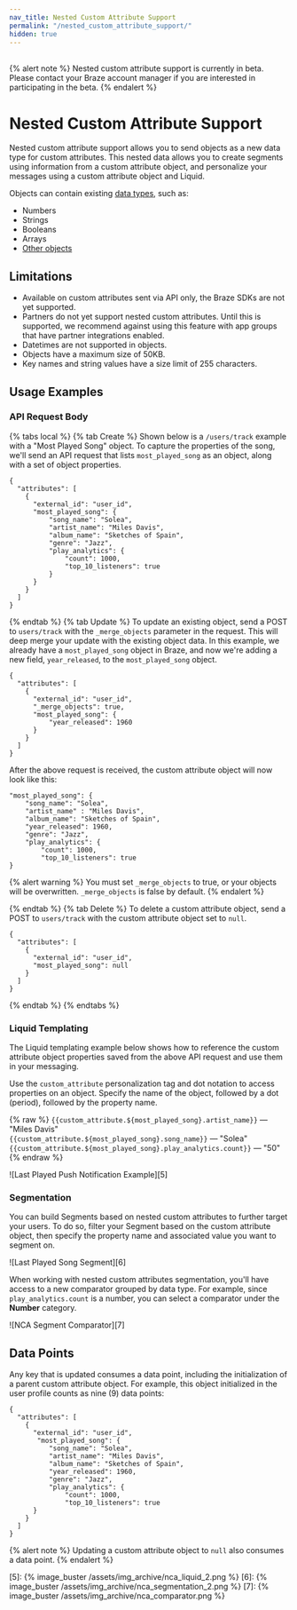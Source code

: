 ```yaml
---
nav_title: Nested Custom Attribute Support
permalink: "/nested_custom_attribute_support/"
hidden: true
---
```

<br>
{% alert note %}
Nested custom attribute support is currently in beta. Please contact your Braze account manager if you are interested in participating in the beta.
{% endalert %}

# Nested Custom Attribute Support

Nested custom attribute support allows you to send objects as a new data type for custom attributes. This nested data allows you to create segments using information from a custom attribute object, and personalize your messages using a custom attribute object and Liquid.

Objects can contain existing [data types][1], such as:

- Numbers
- Strings
- Booleans
- Arrays
- [Other objects]({{site.baseurl}}/array_of_objects/)

## Limitations

- Available on custom attributes sent via API only, the Braze SDKs are not yet supported.
- Partners do not yet support nested custom attributes. Until this is supported, we recommend against using this feature with app groups that have partner integrations enabled.
- Datetimes are not supported in objects.
- Objects have a maximum size of 50KB.
- Key names and string values have a size limit of 255 characters.

## Usage Examples

### API Request Body

{% tabs local %}
{% tab Create %}
Shown below is a `/users/track` example with a "Most Played Song" object. To capture the properties of the song, we'll send an API request that lists `most_played_song` as an object, along with a set of object properties.

```
{
  "attributes": [
    {
      "external_id": "user_id",
      "most_played_song": {
          "song_name": "Solea",
          "artist_name": "Miles Davis",
          "album_name": "Sketches of Spain",
          "genre": "Jazz",
          "play_analytics": {
              "count": 1000,
              "top_10_listeners": true
          }
      }
    }
  ]
}
```

{% endtab %}
{% tab Update %}
To update an existing object, send a POST to `users/track` with the `_merge_objects` parameter in the request. This will deep merge your update with the existing object data. In this example, we already have a `most_played_song` object in Braze, and now we're adding a new field, `year_released`, to the `most_played_song` object.

```
{
  "attributes": [
    {
      "external_id": "user_id",
      "_merge_objects": true,
      "most_played_song": {
          "year_released": 1960
      }
    }
  ]
}
```

After the above request is received, the custom attribute object will now look like this:

```
"most_played_song": {
    "song_name": "Solea",
    "artist_name" : "Miles Davis",
    "album_name": "Sketches of Spain",
    "year_released": 1960,
    "genre": "Jazz",
    "play_analytics": {
        "count": 1000,
        "top_10_listeners": true
}
```

{% alert warning %}
You must set `_merge_objects` to true, or your objects will be overwritten. `_merge_objects` is false by default.
{% endalert %}

{% endtab %}
{% tab Delete %}
To delete a custom attribute object, send a POST to `users/track` with the custom attribute object set to `null`.

```
{
  "attributes": [
    {
      "external_id": "user_id",
      "most_played_song": null
    }
  ]
}
```

{% endtab %}
{% endtabs %}

### Liquid Templating

The Liquid templating example below shows how to reference the custom attribute object properties saved from the above API request and use them in your messaging.

Use the `custom_attribute` personalization tag and dot notation to access properties on an object. Specify the name of the object, followed by a dot (period), followed by the property name.

{% raw %}
`{{custom_attribute.${most_played_song}.artist_name}}` — "Miles Davis"
<br> `{{custom_attribute.${most_played_song}.song_name}}` — "Solea"
<br> `{{custom_attribute.${most_played_song}.play_analytics.count}}` — "50"
{% endraw %}

![Last Played Push Notification Example][5]

### Segmentation

You can build Segments based on nested custom attributes to further target your users. To do so, filter your Segment based on the custom attribute object, then specify the property name and associated value you want to segment on.

![Last Played Song Segment][6]

When working with nested custom attributes segmentation, you'll have access to a new comparator grouped by data type. For example, since `play_analytics.count` is a number, you can select a comparator under the **Number** category.

![NCA Segment Comparator][7]

## Data Points

Any key that is updated consumes a data point, including the initialization of a parent custom attribute object. For example, this object initialized in the user profile counts as nine (9) data points:

```
{
  "attributes": [
    {
      "external_id": "user_id",
       "most_played_song": {
          "song_name": "Solea",
          "artist_name": "Miles Davis",
          "album_name": "Sketches of Spain",
          "year_released": 1960,
          "genre": "Jazz",
          "play_analytics": {
              "count": 1000,
              "top_10_listeners": true
      }
    }
  ]
}
```

{% alert note %}
Updating a custom attribute object to `null` also consumes a data point.
{% endalert %}


[1]: {{site.baseurl}}/user_guide/data_and_analytics/custom_data/custom_attributes/#custom-attribute-data-types
[4]: https://calendly.com/d/w9y6-qq9c/feedback-on-nested-custom-attributes?month=2021-07
[5]: {% image_buster /assets/img_archive/nca_liquid_2.png %} 
[6]: {% image_buster /assets/img_archive/nca_segmentation_2.png %}
[7]: {% image_buster /assets/img_archive/nca_comparator.png %}
